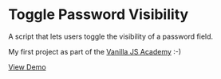# Toggle Password Visibility

A script that lets users toggle the visibility of a password field.

My first project as part of the [Vanilla JS Academy](https://vanillajsacademy.com/) :-)

[View Demo](https://kieranbarker.github.io/toggle-password-visibility/)
